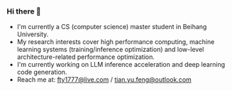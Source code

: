 ### Hi there 👋

- I'm currently a CS (computer science) master student in Beihang University.
- My research interests cover high performance computing, machine learning systems (training/inference optimization) and low-level architecture-related performance optimization.
- I'm currently working on LLM inference acceleration and deep learning code generation.
- Reach me at: fty1777@live.com / tian.yu.feng@outlook.com
<!--
**fty1777/fty1777** is a ✨ _special_ ✨ repository because its `README.md` (this file) appears on your GitHub profile.

Here are some ideas to get you started:

- 🔭 I’m currently working on ...
- 🌱 I’m currently learning ...
- 👯 I’m looking to collaborate on ...
- 🤔 I’m looking for help with ...
- 💬 Ask me about ...
- 📫 How to reach me: ...
- 😄 Pronouns: ...
- ⚡ Fun fact: ...
-->
